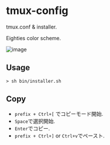 # tmux-config 
tmux.conf & installer.

Eighties color scheme.

![image](https://user-images.githubusercontent.com/12545287/91533865-916ed400-e94b-11ea-866e-13c94ca4062d.png)

## Usage
```shellscript
> sh bin/installer.sh
```

## Copy
- `prefix + Ctrl+[` でコピーモード開始.
- `Space`で選択開始.
- `Enter`でコピー.
- `prefix + Ctrl+]` or `Ctrl+v`でペースト.
